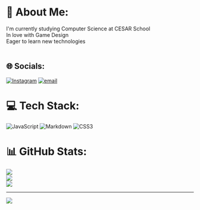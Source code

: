 # 💫 About Me:
I'm currently studying Computer Science at CESAR School<br>In love with Game Design<br>Eager to learn new technologies<br><br>


## 🌐 Socials:
[![Instagram](https://img.shields.io/badge/Instagram-%23E4405F.svg?logo=Instagram&logoColor=white)](https://instagram.com/@telmomeloc) [![email](https://img.shields.io/badge/Email-D14836?logo=gmail&logoColor=white)](mailto:telmomcalheiros@gmail.com) 

# 💻 Tech Stack:
![JavaScript](https://img.shields.io/badge/javascript-%23323330.svg?style=for-the-badge&logo=javascript&logoColor=%23F7DF1E) ![Markdown](https://img.shields.io/badge/markdown-%23000000.svg?style=for-the-badge&logo=markdown&logoColor=white) ![CSS3](https://img.shields.io/badge/css3-%231572B6.svg?style=for-the-badge&logo=css3&logoColor=white)
# 📊 GitHub Stats:
![](https://github-readme-stats.vercel.app/api?username=telmo-wq&theme=dark&hide_border=false&include_all_commits=true&count_private=true)<br/>
![](https://nirzak-streak-stats.vercel.app/?user=telmo-wq&theme=dark&hide_border=false)<br/>
![](https://github-readme-stats.vercel.app/api/top-langs/?username=telmo-wq&theme=dark&hide_border=false&include_all_commits=true&count_private=true&layout=compact)

---
[![](https://visitcount.itsvg.in/api?id=telmo-wq&icon=0&color=0)](https://visitcount.itsvg.in)

<!-- Proudly created with GPRM ( https://gprm.itsvg.in ) -->

